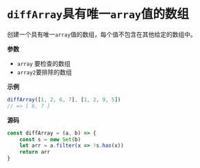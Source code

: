 # `diffArray`具有唯一`array`值的数组

创建一个具有唯一`array`值的数组，每个值不包含在其他给定的数组中。

**参数**

-   `array` 要检查的数组
-   `array2`要排除的数组

**示例**

```js
diffArray([1, 2, 6, 7], [1, 2, 9, 5])
// => [ 6, 7 ]
```

**源码**

```js
const diffArray = (a, b) => {
    const s = new Set(b)
    let arr = a.filter(x => !s.has(x))
    return arr
}